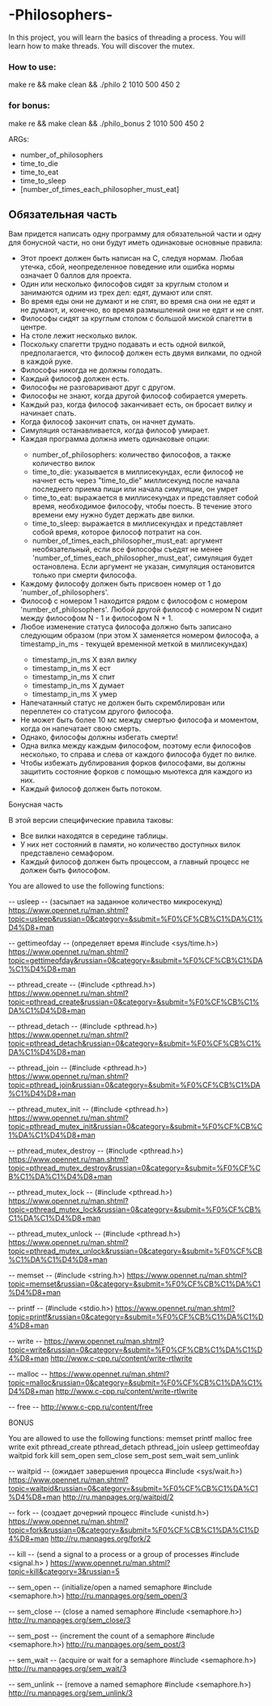 <h1>-Philosophers-</h1>

<p>In this project, you will learn the basics of threading a process. You will learn how to make threads. You will discover the mutex.</p>


<h3>How to use:</h3>

<p>make re && make clean && ./philo 2 1010 500 450 2</p>

<h3>for bonus:</h3>

<p>make re && make clean && ./philo_bonus 2 1010 500 450 2</p>

ARGs:
<ul>
    <li>number_of_philosophers</li>
    <li>time_to_die</li>
    <li>time_to_eat</li>
    <li>time_to_sleep</li>
    <li>[number_of_times_each_philosopher_must_eat]</li>
</ul>

<h2>Обязательная часть</h2>

Вам придется написать одну программу для обязательной части и одну для бонусной части, но они будут иметь одинаковые основные правила:
<ul>
    <li> Этот проект должен быть написан на C, следуя нормам. Любая утечка, сбой, неопределенное поведение или ошибка нормы означает 0 баллов для проекта.</li>
    <li> Один или несколько философов сидят за круглым столом и занимаются одним из трех дел: едят, думают или спят.</li>
    <li> Во время еды они не думают и не спят, во время сна они не едят и не думают, и, конечно, во время размышлений они не едят и не спят.</li>
    <li> Философы сидят за круглым столом с большой миской спагетти в центре.</li>
    <li> На столе лежит несколько вилок.</li>
    <li> Поскольку спагетти трудно подавать и есть одной вилкой, предполагается, что философ должен есть двумя вилками, по одной в каждой руке.</li>
    <li> Философы никогда не должны голодать.</li>
    <li> Каждый философ должен есть.</li>
    <li> Философы не разговаривают друг с другом.</li>
    <li> Философы не знают, когда другой философ собирается умереть.</li>
    <li> Каждый раз, когда философ заканчивает есть, он бросает вилку и начинает спать.</li>
    <li> Когда философ закончит спать, он начнет думать.</li>
    <li> Симуляция останавливается, когда философ умирает.</li>
    <li> Каждая программа должна иметь одинаковые опции:</li>
    <ul>
        <li>    number_of_philosophers: количество философов, а также количество вилок</li>
        <li>    time_to_die: указывается в миллисекундах, если философ не начнет есть через "time_to_die" миллисекунд после начала последнего приема пищи или начала симуляции, он умрет</li>
        <li>    time_to_eat: выражается в миллисекундах и представляет собой время, необходимое философу, чтобы поесть. В течение этого времени ему нужно будет держать две вилки.</li>
        <li>    time_to_sleep: выражается в миллисекундах и представляет собой время, которое философ потратит на сон.</li>
        <li>    number_of_times_each_philosopher_must_eat: аргумент необязательный, если все философы съедят не менее 'number_of_times_each_philosopher_must_eat', симуляция будет остановлена. Если аргумент не указан, симуляция остановится только при смерти философа.</li>
    </ul>
    <li> Каждому философу должен быть присвоен номер от 1 до 'number_of_philosophers'.</li>
    <li> Философ с номером 1 находится рядом с философом с номером 'number_of_philosophers'. Любой другой философ с номером N сидит между философом N - 1 и философом N + 1.</li>
    <li> Любое изменение статуса философа должно быть записано следующим образом (при этом X заменяется номером философа, а timestamp_in_ms - текущей временной меткой в миллисекундах)</li>
    <ul>
        <li>timestamp_in_ms X взял вилку</li>
        <li>timestamp_in_ms X ест</li>
        <li>timestamp_in_ms X спит</li>
        <li>timestamp_in_ms X думает</li>
        <li>timestamp_in_ms X умер</li>
    </ul>
    <li> Напечатанный статус не должен быть скремблирован или переплетен со статусом другого философа.</li>
    <li> Не может быть более 10 мс между смертью философа и моментом, когда он напечатает свою смерть.</li>
    <li> Однако, философы должны избегать смерти!</li>
    <li> Одна вилка между каждым философом, поэтому если философов несколько, то справа и слева от каждого философа будет по вилке.</li>
    <li> Чтобы избежать дублирования форков философами, вы должны защитить состояние форков с помощью мьютекса для каждого из них.</li>
    <li> Каждый философ должен быть потоком.</li>
</ul>

Бонусная часть

В этой версии специфические правила таковы:
- Все вилки находятся в середине таблицы.
- У них нет состояний в памяти, но количество доступных вилок представлено семафором.
- Каждый философ должен быть процессом, а главный процесс не должен быть философом.

You are allowed to use the following functions:

-- usleep -- (засыпает на заданное количество микросекунд)
https://www.opennet.ru/man.shtml?topic=usleep&russian=0&category=&submit=%F0%CF%CB%C1%DA%C1%D4%D8+man

-- gettimeofday -- (определяет время  #include <sys/time.h>)
https://www.opennet.ru/man.shtml?topic=gettimeofday&russian=0&category=&submit=%F0%CF%CB%C1%DA%C1%D4%D8+man

-- pthread_create -- (#include <pthread.h>)
https://www.opennet.ru/man.shtml?topic=pthread_create&russian=0&category=&submit=%F0%CF%CB%C1%DA%C1%D4%D8+man

-- pthread_detach -- (#include <pthread.h>)
https://www.opennet.ru/man.shtml?topic=pthread_detach&russian=0&category=&submit=%F0%CF%CB%C1%DA%C1%D4%D8+man

-- pthread_join -- (#include <pthread.h>)
https://www.opennet.ru/man.shtml?topic=pthread_join&russian=0&category=&submit=%F0%CF%CB%C1%DA%C1%D4%D8+man

-- pthread_mutex_init -- (#include <pthread.h>)
https://www.opennet.ru/man.shtml?topic=pthread_mutex_init&russian=0&category=&submit=%F0%CF%CB%C1%DA%C1%D4%D8+man

-- pthread_mutex_destroy -- (#include <pthread.h>)
https://www.opennet.ru/man.shtml?topic=pthread_mutex_destroy&russian=0&category=&submit=%F0%CF%CB%C1%DA%C1%D4%D8+man

-- pthread_mutex_lock -- (#include <pthread.h>)
https://www.opennet.ru/man.shtml?topic=pthread_mutex_lock&russian=0&category=&submit=%F0%CF%CB%C1%DA%C1%D4%D8+man

-- pthread_mutex_unlock -- (#include <pthread.h>)
https://www.opennet.ru/man.shtml?topic=pthread_mutex_unlock&russian=0&category=&submit=%F0%CF%CB%C1%DA%C1%D4%D8+man

-- memset -- (#include <string.h>)
https://www.opennet.ru/man.shtml?topic=memset&russian=0&category=&submit=%F0%CF%CB%C1%DA%C1%D4%D8+man

-- printf -- (#include <stdio.h>)
https://www.opennet.ru/man.shtml?topic=printf&russian=0&category=&submit=%F0%CF%CB%C1%DA%C1%D4%D8+man

-- write --
https://www.opennet.ru/man.shtml?topic=write&russian=0&category=&submit=%F0%CF%CB%C1%DA%C1%D4%D8+man
http://www.c-cpp.ru/content/write-rtlwrite

-- malloc --
https://www.opennet.ru/man.shtml?topic=malloc&russian=0&category=&submit=%F0%CF%CB%C1%DA%C1%D4%D8+man
http://www.c-cpp.ru/content/write-rtlwrite

-- free --
http://www.c-cpp.ru/content/free


BONUS

You are allowed to use the following functions:
memset
printf
malloc
free
write
exit
pthread_create
pthread_detach
pthread_join
usleep
gettimeofday
waitpid
fork
kill
sem_open
sem_close
sem_post
sem_wait
sem_unlink

-- waitpid -- (ожидает завершения процесса  #include <sys/wait.h>)
https://www.opennet.ru/man.shtml?topic=waitpid&russian=0&category=&submit=%F0%CF%CB%C1%DA%C1%D4%D8+man
http://ru.manpages.org/waitpid/2

-- fork -- (создает дочерний процесс #include <unistd.h>)
https://www.opennet.ru/man.shtml?topic=fork&russian=0&category=&submit=%F0%CF%CB%C1%DA%C1%D4%D8+man
http://ru.manpages.org/fork/2

-- kill -- (send a signal to a process or a group of processes #include <signal.h> )
https://www.opennet.ru/man.shtml?topic=kill&category=3&russian=5

-- sem_open -- (initialize/open a named semaphore #include <semaphore.h>)
http://ru.manpages.org/sem_open/3

-- sem_close -- (close a named semaphore #include <semaphore.h>)
http://ru.manpages.org/sem_close/3

-- sem_post -- (increment the count of a semaphore #include <semaphore.h>)
http://ru.manpages.org/sem_post/3

-- sem_wait -- (acquire or wait for a semaphore  #include <semaphore.h>)
http://ru.manpages.org/sem_wait/3

-- sem_unlink -- (remove a named semaphore #include <semaphore.h>)
http://ru.manpages.org/sem_unlink/3
